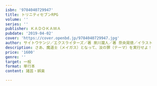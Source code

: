 ```yaml
---
isbn: '9784040729947'
title: トリニティセブンRPG
volume: ''
series: ''
publisher: ＫＡＤＯＫＡＷＡ
pubdate: '2019-04-02'
cover: 'https://cover.openbd.jp/9784040729947.jpg'
author: サイトウケンジ／エクスライターズ／著 泉川瀧人／著 奈央晃徳／イラスト
description: さあ、魔道士（メイガス）となって、汝の罪（テーマ）を実行せよ！
price: '1600'
genre: ''
target: 一般
format: 単行本
content: 諸芸・娯楽

---
```

